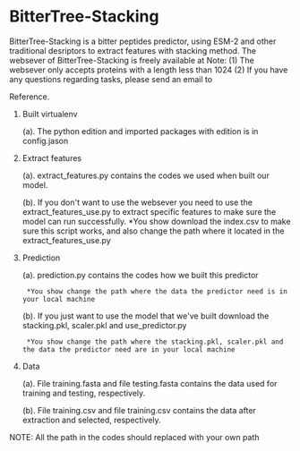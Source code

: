 # BitterTree-Stacking
BitterTree-Stacking is a bitter peptides predictor, using ESM-2 and other traditional desriptors to extract features with stacking method.
The websever of BitterTree-Stacking is freely available at 
Note:
(1) The websever only accepts proteins with a length less than 1024
(2) If you have any questions regarding tasks, please send an email to 

Reference.








1. Built virtualenv
   
   (a). The python edition and imported packages with edition is in config.jason
   
3. Extract features
   
   (a). extract_features.py contains the codes we used when built our model.
   
   (b). If you don't want to use the websever you need to use the extract_features_use.py to extract 
       specific features to make sure the model can run successfully.
        *You show download the index.csv to make sure this script works, and also change the path where it located in the extract_features_use.py
   
5. Prediction

   (a). prediction.py contains the codes how we built this predictor
   
        *You show change the path where the data the predictor need is in your local machine
   
   (b). If you just want to use the model that we've built download the stacking.pkl, scaler.pkl and use_predictor.py
   
        *You show change the path where the stacking.pkl, scaler.pkl and the data the predictor need are in your local machine
   
7. Data
   
   (a). File training.fasta and file testing.fasta contains the data used for training and testing, 
       respectively.
   
   (b). File training.csv and file training.csv contains the data after extraction and selected,
        respectively.
   
NOTE:
   All the path in the codes should replaced with your own path
